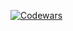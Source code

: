 
[![Codewars](https://pillow-cw.onrender.com/?user_name=Gabryelf&theme=default)](https://github.com/pogudo-e/pillow_cw)
